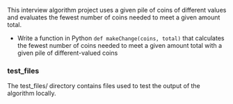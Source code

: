 This interview algorithm project uses a given pile of coins of different values and evaluates the fewest number of coins needed to meet a given amount total.

* Write a function in Python `def makeChange(coins, total)` that calculates the fewest number of coins needed to meet a given amount total with a given pile of different-valued coins

### test_files
The test_files/ directory contains files used to test the output of the algorithm locally.